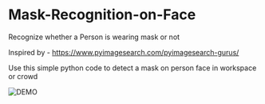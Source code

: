 # Mask-Recognition-on-Face

Recognize whether a Person is wearing mask or not

Inspired by - https://www.pyimagesearch.com/pyimagesearch-gurus/

Use this simple python code to detect a mask on person face in workspace or crowd

![DEMO](https://github.com/RaghavSaxena96/Mask-Recognition-on-Face/blob/master/demo.png)

